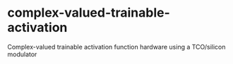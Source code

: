 # complex-valued-trainable-activation
Complex-valued trainable activation function hardware using a TCO/silicon modulator
